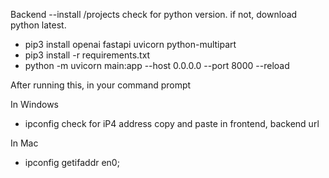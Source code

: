 Backend --install /projects
check for python version. if not, download python latest.

- pip3 install openai fastapi uvicorn python-multipart
- pip3 install -r requirements.txt
- python -m uvicorn main:app --host 0.0.0.0 --port 8000 --reload

After running this, in your command prompt 

In Windows
- ipconfig
check for iP4 address copy and paste in frontend, backend url

In Mac
- ipconfig getifaddr en0;
